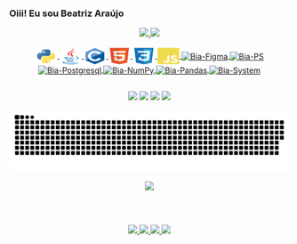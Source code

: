 ### Oiii! Eu sou Beatriz Araújo

<div align="center">
  <a href="https://github.com/beatrizaraujo1">
  <img height="160em" src="https://github-readme-stats.vercel.app/api?username=beatrizaraujo1&show_icons=true&theme=radical&include_all_commits=true&count_private=true"/>
  <img height="160em" src="https://github-readme-stats.vercel.app/api/top-langs/?username=beatrizaraujo1&layout=compact&langs_count=20&theme=radical"/>
</div>
  
<div style="display: inline_block" align="center"><br>
  <img align="center" alt="Bia-Python" height="30" width="40" src="https://raw.githubusercontent.com/devicons/devicon/master/icons/python/python-original.svg">
  <img align="center" alt="Bia-Java" height="30" width="40" src="https://raw.githubusercontent.com/devicons/devicon/master/icons/java/java-original.svg">
  <img align="center" alt="Bia-C" height="30" width="40" src="https://raw.githubusercontent.com/devicons/devicon/master/icons/c/c-original.svg">
  <img align="center" alt="Bia-HTML" height="30" width="40" src="https://raw.githubusercontent.com/devicons/devicon/master/icons/html5/html5-original.svg">
  <img align="center" alt="Bia-CSS" height="30" width="40" src="https://raw.githubusercontent.com/devicons/devicon/master/icons/css3/css3-original.svg">
  <img align="center" alt="Bia-Js" height="30" width="40" src="https://raw.githubusercontent.com/devicons/devicon/master/icons/javascript/javascript-plain.svg">
  <img align="center" alt="Bia-Figma" height="30" width="40" src="https://cdn.jsdelivr.net/gh/devicons/devicon/icons/figma/figma-original.svg">
  <img align="center" alt="Bia-PS" height="30" width="40" src="https://cdn.jsdelivr.net/gh/devicons/devicon/icons/photoshop/photoshop-plain.svg">
  <img align="center" alt="Bia-Postgresql" height="30" width="40" src="https://cdn.jsdelivr.net/gh/devicons/devicon/icons/postgresql/postgresql-original.svg">
  <img align="center" alt="Bia-NumPy" height="30" width="40" src="https://cdn.jsdelivr.net/gh/devicons/devicon/icons/numpy/numpy-original.svg">
  <img align="center" alt="Bia-Pandas" height="30" width="40" src="https://cdn.jsdelivr.net/gh/devicons/devicon/icons/pandas/pandas-original.svg">
  <img align="center" alt="Bia-System" height="30" width="40" src="https://icons-for-free.com/download-icon-vscode+icons+type+light+systemverilog-1324451371462326963_512.png">      
</div>
  
##
 
<div align="center"> 
  <a href = "https://mail.google.com/mail/u/2/?hl=pt-BR&tf=cm&fs=1&to=araujo.beatriz@academico.ifpb.edu.br"><img src="https://img.shields.io/badge/Gmail-D14836?style=for-the-badge&logo=gmail&logoColor=white"></a>
  <a href = "https://www.instagram.com/_beatrizaraujo/"><img src="https://img.shields.io/badge/Instagram-E4405F?style=for-the-badge&logo=instagram&logoColor=white"></a>
  <a href="https://www.linkedin.com/in/araujo-beatriz/" target="_blank"><img src="https://img.shields.io/badge/-LinkedIn-%230077B5?style=for-the-badge&logo=linkedin&logoColor=white" target="_blank"></a> 
  <a href="https://www.behance.net/beatrizarajo15" target="_blank"><img src="https://img.shields.io/badge/Behance-1769ff?style=for-the-badge&logo=behance&logoColor=white"></a> 
 
  ![Snake animation](https://github.com/beatrizaraujo1/beatrizaraujo1/blob/output/github-contribution-grid-snake.svg)
  
  <a href="https://www.beecrowd.com.br/judge/pt/profile/351148" target="_blank"><img align="center" width="120" src="https://www.beecrowd.com.br/home/wp-content/uploads/2021/08/beecrowd__roxoHorClean-small-PNG-1.png"></a>
  
</div>
  
</br></br>
<div align="center">
  <a href="https://github.com/beatrizaraujo1/theHuxley-python">
  <img src="https://github-readme-stats.vercel.app/api/pin/?username=beatrizaraujo1&repo=theHuxley-python&theme=radical&show_icons=true"/>
  </a>
  
  <a href="https://github.com/beatrizaraujo1/theHuxley-C">
  <img src="https://github-readme-stats.vercel.app/api/pin/?username=beatrizaraujo1&repo=theHuxley-C&theme=radical&show_icons=true"/>
  </a>
  
  <a href="https://github.com/beatrizaraujo1/Web-Scrapping">
  <img src="https://github-readme-stats.vercel.app/api/pin/?username=beatrizaraujo1&repo=Web-Scrapping&theme=radical&show_icons=true"/>
  </a>
  
  <a href="https://github.com/beatrizaraujo1/django">
  <img src="https://github-readme-stats.vercel.app/api/pin/?username=beatrizaraujo1&repo=django&theme=radical&show_icons=true"/>
  </a>
</div>
